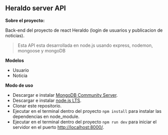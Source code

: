 ## **Heraldo server API** ##

**Sobre el proyecto:**

Back-end del proyecto de react Heraldo (login de usuarios y publicacion de noticias).
> Esta API esta desarrollada en node.js usando express, nodemon, mongoose y mongoDB

**Modelos**
 - Usuario
 - Noticia

**Modo de uso**
 - Descargar e instalar [MongoDB Community Server](https://www.mongodb.com/try/download/community).
 - Descargar e instalar [node.js LTS](https://nodejs.org/es/).
 - Clonar este repositorio.
 - Ejecutar en el terminal dentro del proyecto `npm install` para instalar las dependencias en node_module.
 - Ejecutar en el terminal dentro del proyecto `npm run dev` para iniciar el servidor en el puerto [http://localhost:8000/](http://localhost:8000/).